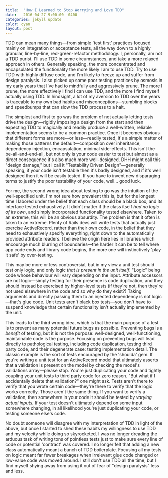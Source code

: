 ```yaml
---
title:  "How I Learned to Stop Worrying and Love TDD"
date:   2016-04-27 9:00:00 -0400
categories: jekyll update
color: cyan
layout: post
---
```

TDD can mean many things—from simple 'test first' practices focused mainly on integration or acceptance tests, all the way down to a highly granular, line-by-line, red-green-refactor methodology. I, personally, am not a TDD purist. I'll use TDD in some circumstances, and take a more relaxed approach in others. Generally speaking, the more concentrated and encapsulated the functionality the more likely I am to use TDD. Try to use TDD with highly diffuse code, and I'm likely to freeze up and suffer from design paralysis. I also picked up some poor testing practices by osmosis in my early years that I've had to mindfully and aggressively prune. The more I prune, the more effectively I find I can use TDD, and the more I find myself actually using TDD. In hindsight, a lot of my aversion to TDD over the years is traceable to my own bad habits and misconceptions—stumbling blocks and speedbumps that can slow the TDD process to a halt.

The simplest and first to go was the problem of not actually letting tests drive the design—rigidly imposing a design from the start and then expecting TDD to magically and readily produce a well-written, reliable implementation seems to be a common practice. Once it becomes obvious that different forms are more—or less—readily tested, it's a simple matter of making those patterns the default—composition over inheritance, dependency injection, encapsulation, minimal side-effects. This isn't the be-all-and-end-all, but not only is your code easier to test but almost as a direct consequence it's also much more well-designed. DHH might call this "design damage," but I call it "Testability Driven Design"—generally speaking, if your code isn't testable then it's badly designed, and if it's well designed then it will be easily tested. If you have to invent new disparaging terms to justify the poor testability of your code, well... good luck.

For me, the second wrong idea about testing to go was the intuition of the well-specified unit. I'm not sure how prevalent this is, but for the longest time I labored under the belief that each class should be a black box, and its interface tested exhaustively. It didn't matter if the class itself *had no logic of its own*, and simply incorporated functionality tested elsewhere. Taken to an extreme, this will be an obvious absurdity. The problem is that it often is taken to an extreme. Plenty of Rails devs will write tests that actually just exercise ActiveRecord, rather than their own code, in the belief that they need to exhaustively specify everything, right down to the automatically provided attribute readers. I believe the origin here lies in libraries which encourage much blurring of boundaries—the harder it can be to tell where app code ends and library code begins, the more one will instinctively 'play it safe' by over-testing.

This may be more or less controversial, but in my view a unit test should test only logic, and only logic *that is present in the unit itself*. "Logic" being code whose behaviour will vary depending on the input. Attribute accessors are not logic—simply testing for their presence is code duplication, and they should instead be exercised by higher-level tests (if they're not, then they're not used elsewhere in the code and so why do they exist?) Taking arguments and directly passing them to an injected dependency is not logic—that's glue code. Unit tests aren't black box tests—you don't have to suspend knowledge that certain functionality isn't actually implemented by the unit.

This leads to the third wrong idea, which is that the main purpose of a test is to prevent as many potential future bugs as possible. Preventing bugs is a *benefit* of testing, but it is not the purpose: well-designed, well-functioning, maintainable code is the purpose. Focusing on preventing bugs will lead directly to pathological testing, including code duplication, testing third party code, and their degenerate case: testing implementation detail. The classic example is the sort of tests encouraged by the 'shoulda' gem. If you're writing a unit test for an ActiveRecord model that ultimately asserts that a validation is present on the model by checking the model's validations array—please stop. You're just duplicating your code and tightly coupling your unit tests to third party code for zero reason. "But what if I accidentally delete that validation?" one might ask. Tests aren't there to verify that you wrote certain code—they're there to verify that the logic works correctly. Those aren't the same thing. If you want to verify a validation, then somewhere in your code it should be tested *by varying actual inputs.* If your test doesn't ultimately depend on some input somewhere changing, in all likelihood you're just duplicating your code, or testing someone else's code.

No doubt someone will disagree with my interpretation of TDD in light of the above, but once I started to shed these habits my willingness to use TDD and my velocity while doing so skyrocketed. I was no longer dreading the arduous task of writing tons of pointless tests just to make sure every line of code or potential 'contract' was covered. I no longer felt that adding a new class automatically meant a bunch of TDD boilerplate. Focusing all my tests on logic meant far fewer breakages when irrelevant glue code changed or low-value code was moved around. I still don't use TDD all the time, but I find myself shying away from using it out of fear of "design paralysis" less and less.